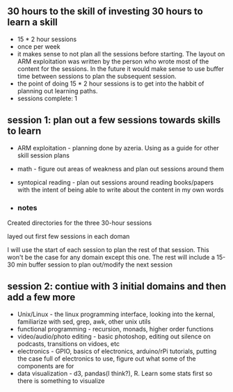 ## 30 hours to the skill of investing 30 hours to learn a skill
* 15 * 2 hour sessions
* once per week
* it makes sense to not plan all the sessions before starting. The layout on
  ARM exploitation was written by the person who wrote most of the content for
  the sessions. In the future it would make sense to use buffer time between
  sessions to plan the subsequent session. 
 * the point of doing 15 * 2 hour sessions is to get into the habbit of planning out learning paths.
 * sessions complete: 1

## session 1: plan out a few sessions towards skills to learn
* ARM exploitation - planning done by azeria. Using as a guide for other skill
  session plans
* math - figure out areas of weakness and plan out sessions around them
* syntopical reading - plan out sessions around reading books/papers with the
  intent of being able to write about the content in my own words

* ### notes
Created directories for the three 30-hour sessions

layed out first few sessions in each doman

I will use the start of each session to plan the rest of that session. This won't be the case for any domain except this one. The rest will include a 15-30 min buffer session to plan out/modify the next session


## session 2: contiue with 3 initial domains and then add a few more
* Unix/Linux - the linux programming interface, looking into the kernal, familiarize with sed, grep, awk, other unix utils
* functional programming - recursion, monads, higher order functions
* video/audio/photo editing - basic photoshop, editing out silence on podcasts, transitions on vidoes, etc
* electronics - GPIO, basics of electronics, arduino/rPi tutorials, putting the case full of electronics to use, figure out what some of the components are for
* data visualization - d3, pandas(I think?), R. Learn some stats first so there is something to visualize

